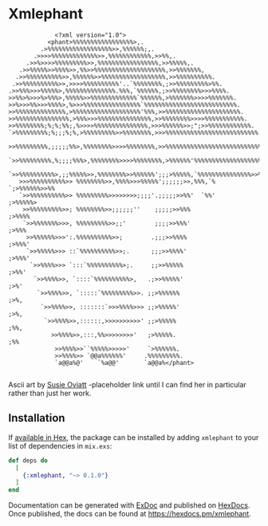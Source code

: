 # Xmlephant

```
             <?xml version="1.0">                                              
           <phant>%%%%%%%%%%%%%%%%%>,.                                       
         .>%%%%%%%%%%%%%%%%%%>>,%%%%%%;,.                                  
       .>>>>%%%%%%%%%%%%%>>,%%%%%%%%%%%%,>>%%,.                            
     .>>%>>>>%%%%%%%%%>>,%%%%%%%%%%%%%%%%%,>>%%%%%,.                       
   .>>%%%%%>>%%%%>>,%%>>%%%%%%%%%%%%%%%%%%%%,>>%%%%%%%,                    
  .>>%%%%%%%%%%>>,%%%%%%>>%%%%%%%%%%%%%%%%%%,>>%%%%%%%%%%.                 
 .>>%%%%%%%%%%>>,>>>>%%%%%%%%%%'..`%%%%%%%%,;>>%%%%%%%%%>%%.               
.>>%%%>>>%%%%%>,%%%%%%%%%%%%%%.%%%,`%%%%%%,;>>%%%%%%%%>>>%%%%.             
>>%%>%>>>%>%%%>,%%%%%>>%%%%%%%%%%%%%`%%%%%%,>%%%%%%%>>>>%%%%%%%.           
>>%>>>%%>>>%%%%>,%>>>%%%%%%%%%%%%%%%%`%%%%%%%%%%%%%%%%%%%%%%%%%%.          
>>%%%%%%%%%%%%%%,>%%%%%%%%%%%%%%%%%%%'%%%,>>%%%%%%%%%%%%%%%%%%%%%.         
>>%%%%%%%%%%%%%%%,>%%%>>>%%%%%%%%%%%%%%%,>>%%%%%%%%>>>>%%%%%%%%%%%.        
>>%%%%%%%%;%;%;%%;,%>>>>%%%%%%%%%%%%%%%,>>>%%%%%%>>;";>>%%%%%%%%%%%%.      
`>%%%%%%%%%;%;;;%;%,>%%%%%%%%%>>%%%%%%%%,>>>%%%%%%%%%%%%%%%%%%%%%%%%%%.    
 >>%%%%%%%%%,;;;;;%%>,%%%%%%%%>>>>%%%%%%%%,>>%%%%%%%%%%%%%%%%%%%%%%%%%%%.  
 `>>%%%%%%%%%,%;;;;%%%>,%%%%%%%%>>>>%%%%%%%%,>%%%%%%'%%%%%%%%%%%%%%%%%%%>>.
  `>>%%%%%%%%%%>,;;%%%%%>>,%%%%%%%%>>%%%%%%';;;>%%%%%,`%%%%%%%%%%%%%%%>>%%>.
   >>>%%%%%%%%%%>> %%%%%%%%>>,%%%%>>>%%%%%';;;;;;>>,%%%,`%     `;>%%%%%%>>%%
   `>>%%%%%%%%%%>> %%%%%%%%%>>>>>>>>;;;;'.;;;;;>>%%'  `%%'          ;>%%%%%>
    >>%%%%%%%%%>>; %%%%%%%%>>;;;;;;''    ;;;;;>>%%%                   ;>%%%%
    `>>%%%%%%%>>>, %%%%%%%%%>>;;'        ;;;;>>%%%'                    ;>%%%
     >>%%%%%%>>>':.%%%%%%%%%%>>;        .;;;>>%%%%                    ;>%%%'
     `>>%%%%%>>> ::`%%%%%%%%%%>>;.      ;;;>>%%%%'                   ;>%%%' 
      `>>%%%%>>> `:::`%%%%%%%%%%>;.     ;;>>%%%%%                   ;>%%'  
       `>>%%%%>>, `::::`%%%%%%%%%%>,   .;>>%%%%%'                   ;>%'   
        `>>%%%%>>, `:::::`%%%%%%%%%>>. ;;>%%%%%%                    ;>%,   
         `>>%%%%>>, :::::::`>>>%%%%>>> ;;>%%%%%'                     ;>%,  
          `>>%%%%>>,::::::,>>>>>>>>>>' ;;>%%%%%                       ;%%, 
            >>%%%%>>,:::,%%>>>>>>>>'   ;>%%%%%.                        ;%% 
             >>%%%%>>``%%%%%>>>>>'     `>%%%%%%.                           
             >>%%%%>> `@@a%%%%%%'     .%%%%%%%%%.                          
             `a@@a%@'    `%a@@'       `a@@a%</phant>
             
```
Ascii art by [Susie Oviatt](http://www.roysac.com/tutorial/susieasciiarttutorial.html) -placeholder link until I can find her in particular rather than just her work. 

## Installation

If [available in Hex](https://hex.pm/docs/publish), the package can be installed
by adding `xmlephant` to your list of dependencies in `mix.exs`:

```elixir
def deps do
  [
    {:xmlephant, "~> 0.1.0"}
  ]
end
```

Documentation can be generated with [ExDoc](https://github.com/elixir-lang/ex_doc)
and published on [HexDocs](https://hexdocs.pm). Once published, the docs can
be found at <https://hexdocs.pm/xmlephant>.

